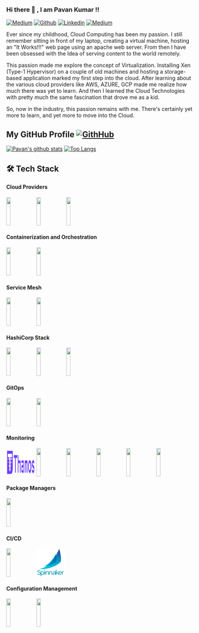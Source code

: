 ### Hi there 👋 ,  I am Pavan Kumar !!

[![Medium](https://img.shields.io/badge/-Portfolio-red?style=flat&logo=appveyor&logoColor=white)](https://pavan1999-kumar.medium.com/)
[![Github](https://img.shields.io/badge/-Github-000?style=flat&logo=Github&logoColor=white)](https://github.com/pavan-kumar-99)
[![Linkedin](https://img.shields.io/badge/-LinkedIn-blue?style=flat&logo=Linkedin&logoColor=white)](https://www.linkedin.com/in/pavankumar1999/)
[![Medium](https://img.shields.io/static/v1?label=M&message=Medium&color=black)](https://pavan1999-kumar.medium.com/)

Ever since my childhood, Cloud Computing has been my passion. I still remember sitting in front of my laptop, creating a virtual machine, hosting an "It Works!!!" web page using an apache web server. From then I have been obsessed with the Idea of serving content to the world remotely.

This passion made me explore the concept of Virtualization. Installing Xen (Type-1 Hypervisor) on a couple of old machines and hosting a storage-based application marked my first step into the cloud. After learning about the various cloud providers like AWS, AZURE, GCP made me realize how much there was yet to learn. And then I learned the Cloud Technologies with pretty much the same fascination that drove me as a kid.

So, now in the industry, this passion remains with me. There's certainly yet more to learn, and yet more to move into the Cloud.

## My GitHub Profile [![GithHub](https://img.shields.io/github/forks/pavan-kumar-99/medium-manifests?style=social)](https://github.com/pavan-kumar-99) 

[![Pavan's github stats](https://github-readme-stats.vercel.app/api?username=pavan-kumar-99&theme=material-palenight&count_private=true&hide=contribs)](https://github.com/pavan-kumar-99)
[![Top Langs](https://github-readme-stats.vercel.app/api/top-langs/?username=pavan-kumar-99&theme=material-palenight&hide=Jupyter&layout=compact)](https://github.com/pavan-kumar-99)

## 🛠 Tech Stack

#### Cloud Providers
 
 <p float="left">
   <code><img width="15%" height="75" src="https://www.vectorlogo.zone/logos/amazon_aws/amazon_aws-ar21.svg"></code>
   <code><img width="15%" height="75" src="https://www.vectorlogo.zone/logos/microsoft_azure/microsoft_azure-ar21.svg"></code>
   <code><img width="15%" height="75" src="https://www.vectorlogo.zone/logos/google_cloud/google_cloud-ar21.svg"></code>
 </p>
 
 #### Containerization and Orchestration
 
  <p float="left">
   <code><img width="15%" height="75" src="https://www.vectorlogo.zone/logos/kubernetes/kubernetes-ar21.svg"></code>
   <code><img width="15%" height="75" src="https://www.vectorlogo.zone/logos/docker/docker-ar21.svg"></code>
 </p>
 
 
  #### Service Mesh
 
  <p float="left">
   <code><img width="15%" height="75" src="https://www.vectorlogo.zone/logos/linkerdio/linkerdio-ar21.svg"></code>
   <code><img width="15%" height="75" src="https://www.vectorlogo.zone/logos/istioio/istioio-ar21.svg"></code>
 </p>
 
 
 #### HashiCorp Stack 
 
  <p float="left">
   <code><img width="15%" height="75" src="https://www.vectorlogo.zone/logos/terraformio/terraformio-ar21.svg"></code>
   <code><img width="15%" height="75" src="https://www.vectorlogo.zone/logos/vaultproject/vaultproject-ar21.svg"></code>
   <code><img width="15%" height="75" src="https://www.vectorlogo.zone/logos/consulio/consulio-ar21.svg"></code>
 </p>
 
 #### GitOps 
 
  <p float="left">
   <code><img width="15%" height="75" src="https://www.vectorlogo.zone/logos/argoprojio/argoprojio-ar21.svg"></code>
   <code><img width="15%" height="75" src="https://www.vectorlogo.zone/logos/fluxcdio/fluxcdio-ar21.svg"></code>
 </p>
 
  #### Monitoring 
   
  <p float="left">
   <code><img width="15%" height="75" src="https://github.com/cncf/artwork/blob/master/projects/thanos/horizontal/color/thanos-horizontal-color.svg"></code>
   <code><img width="15%" height="75" src="https://www.vectorlogo.zone/logos/grafana/grafana-ar21.svg"></code>
   <code><img width="15%" height="75" src="https://www.vectorlogo.zone/logos/prometheusio/prometheusio-ar21.svg"></code>
   <code><img width="15%" height="75" src="https://www.vectorlogo.zone/logos/elastic/elastic-ar21.svg"></code>
   <code><img width="15%" height="75" src="https://www.vectorlogo.zone/logos/elasticco_logstash/elasticco_logstash-ar21.svg"></code>
   <code><img width="15%" height="75" src="https://www.vectorlogo.zone/logos/elasticco_kibana/elasticco_kibana-ar21.svg"></code>
 </p>
 
 #### Package Managers 
 
   <p float="left">
   <code><img width="15%" height="75" src="https://www.vectorlogo.zone/logos/helmsh/helmsh-ar21.svg"></code>
 </p>
 
#### CI/CD

   <p float="left">
   <code><img width="15%" height="75" src="https://www.vectorlogo.zone/logos/jenkins/jenkins-ar21.svg"></code>
   <code><img width="15%" height="75" src="https://github.com/cncf/landscape/blob/master/hosted_logos/spinnaker.svg"></code>
 </p>
 
 #### Configuration Management 
 
   <p float="left">
   <code><img width="15%" height="75" src="https://www.vectorlogo.zone/logos/chefio/chefio-ar21.svg"></code>
   <code><img width="15%" height="75" src="https://www.vectorlogo.zone/logos/ansible/ansible-ar21.svg"></code>
 </p>
